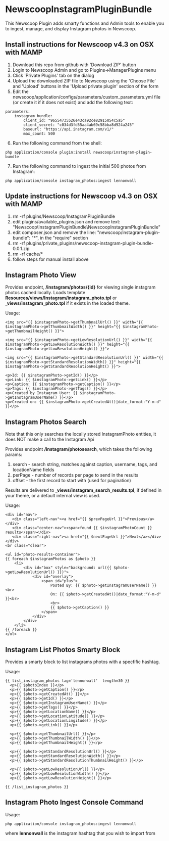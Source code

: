 NewscoopInstagramPluginBundle
===================

This Newscoop Plugin adds smarty functions and Admin tools to enable you to ingest, manage, and display Instagram photos in Newscoop.


Install instructions for Newscoop v4.3 on OSX with MAMP
------------------------

1. Download this repo from github with 'Download ZIP' button
2. Login to Newscoop Admin and go to Plugins->ManagerPlugins menu
3. Click 'Private Plugins' tab on the dialog
4. Upload the downloaded ZIP file to Newscoop using the 'Choose File' and 'Upload' buttons in the 'Upload private plugin' section of the form
5. Edit the newscoop/application/configs/parameters/custom_parameters.yml file (or create it if it does not exist) and add the following text:
```
parameters:
    instagram_bundle:
        client_id: "96554735526e43ca92ce82915054c5a5"
        client_secret: "c034d3fd55aa4ab69c58bba8d924a245"
        baseurl: "https://api.instagram.com/v1/"
        max_count: 500
```
6. Run the following command from the shell:
```
php application/console plugin:install newscoop/instagram-plugin-bundle
```
7. Run the following command to ingest the initial 500 photos from Instagram:
```
php application/console instagram_photos:ingest lennonwall
```

Update instructions for Newscoop v4.3 on OSX with MAMP
------------------------

1. rm -rf plugins/Newscoop/InstagramPluginBundle
2. edit plugins/available_plugins.json and remove text: "Newscoop\\InstagramPluginBundle\\NewscoopInstagramPluginBundle"
3. edit composer.json and remove the line: "newscoop/instagram-plugin-bundle": "*", in the "require" section
4. rm -rf plugins/private_plugins/newscoop-instagram-plugin-bundle-0.0.1.zip
5. rm -rf cache/*
6. follow steps for manual install above



Instagram Photo View
------------------------

Provides endpoint, **/instagram/photos/{id}** for viewing single instagram photos cached locally.  Loads template **Resources/views/Instagram/instagram_photo.tpl** or **_views/instagram_photo.tpl** if it exists in the loaded theme.

Usage:
```smarty
<img src="{{ $instagramPhoto->getThumbnailUrl() }}" width="{{ $instagramPhoto->getThumbnailWidth() }}" height="{{ $instagramPhoto->getThumbnailHeight() }}">

<img src="{{ $instagramPhoto->getLowResolutionUrl() }}" width="{{ $instagramPhoto->getLowResolutionWidth() }}" height="{{ $instagramPhoto->getLowResolutionHeight() }}">

<img src="{{ $instagramPhoto->getStandardResolutionUrl() }}" width="{{ $instagramPhoto->getStandardResolutionWidth() }}" height="{{ $instagramPhoto->getStandardResolutionHeight() }}">

<p>Id: {{ $instagramPhoto->getId() }}</p>
<p>Link: {{ $instagramPhoto->getLink() }}</p>
<p>Caption: {{ $instagramPhoto->getCaption() }}</p>
<p>Tags: {{ $instagramPhoto->getTags() }}</p>
<p>Created by Instagram User: {{ $instagramPhoto->getInstagramUserName() }}</p>
<p>Created on: {{ $instagramPhoto->getCreatedAt()|date_format:"Y-m-d" }}</p>
```

Instagram Photos Search 
------------------------

Note that this only searches the locally stored InstagramPhoto entities, it does NOT make a call to the Instagram Api

Provides endpoint **/instagram/photosearch**, which takes the following params:

1. search - search string, matches against caption, username, tags, and locationName fields
2. perPage - number of records per page to send in the results
3. offset - the first record to start with (used for pagination)

Results are delivered to **_views/instagram_search_results.tpl**, if defined in your theme, or a default internal view is used.

Usage:
```smarty
<div id="nav">
   <div class="left-nav"><a href="{{ $prevPageUrl }}">Previous</a></div>
   <div class="center-nav"><span>found {{ $instagramPhotoCount }} results</span></div>
   <div class="right-nav"><a href="{{ $nextPageUrl }}">Next</a></div>
</div>
<br class="clear">

<ul id="photo-results-container">
{{ foreach $instagramPhotos as $photo }}
    <li>
        <div id="box" style="background: url({{ $photo->getLowResolutionUrl() }})">
            <div id="overlay">
                <span id="plus">
                    Posted By: {{ $photo->getInstagramUserName() }}<br>
                    On: {{ $photo->getCreatedAt()|date_format:"Y-m-d" }}<br>
                    <br>
                    {{ $photo->getCaption() }}
                </span>
            </div>
        </div>
    </li>
{{ /foreach }}
</ul>
```
 
Instagram List Photos Smarty Block
------------------------

Provides a smarty block to list instagrams photos with a specfific hashtag.

Usage:
```smarty
{{ list_instagram_photos tag='lennonwall'  length=30 }}
  <p>{{ $photoIndex }}</p>
  <p>{{ $photo->getCaption() }}</p>
  <p>{{ $photo->getCreatedAt() }}</p>
  <p>{{ $photo->getId() }}</p>
  <p>{{ $photo->getInstagramUserName() }}</p>
  <p>{{ $photo->getTags() }}</p>
  <p>{{ $photo->getLocationName() }}</p>
  <p>{{ $photo->getLocationLatitude() }}</p>
  <p>{{ $photo->getLocationLingitude() }}</p>
  <p>{{ $photo->getLink() }}</p>

  <p>{{ $photo->getThumbnailUrl() }}</p>
  <p>{{ $photo->getThumbnailWidth() }}</p>
  <p>{{ $photo->getThumbnailHeight() }}</p>

  <p>{{ $photo->getStandardResolutionUrl() }}</p>
  <p>{{ $photo->getStandardResolutionWidth() }}</p>
  <p>{{ $photo->getStandardResolutionThumbnailHeight() }}</p>

  <p>{{ $photo->getLowResolutionUrl() }}</p>
  <p>{{ $photo->getLowResolutionWidth() }}</p>
  <p>{{ $photo->getLowResolutionHeight() }}</p>

{{ /list_instagram_photos }}
```

Instagram Photo Ingest Console Command
------------------------

Usage:
```
php application/console instagram_photos:ingest lennonwall
```

where **lennonwall** is the instagram hashtag that you wish to import from
